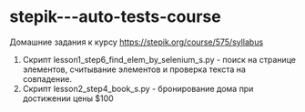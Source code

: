 # stepik---auto-tests-course
Домашние задания к курсу https://stepik.org/course/575/syllabus

1. Скрипт lesson1_step6_find_elem_by_selenium_s.py - поиск на странице элементов, считывание элементов и проверка текста на совпадение.
2. Скрипт lesson2_step4_book_s.py  - бронирование дома при достижении цены $100